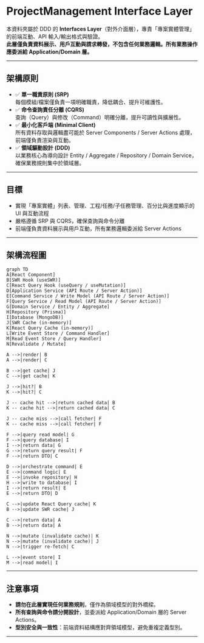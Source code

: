 # ProjectManagement Interface Layer

本資料夾屬於 DDD 的 **Interfaces Layer**（對外介面層），專責「專案實體管理」的前端互動、API 輸入/輸出格式與驗證。  
**此層僅負責資料展示、用戶互動與請求轉發，不包含任何業務邏輯。所有業務操作應委派給 Application/Domain 層。**

---

## 架構原則

- ✅ **單一職責原則 (SRP)**  
  每個模組/檔案僅負責一項明確職責，降低耦合、提升可維護性。
- ✅ **命令查詢責任分離 (CQRS)**  
  查詢（Query）與修改（Command）明確分離，提升可讀性與擴展性。
- ✅ **最小化客戶端 (Minimal Client)**  
  所有資料存取與邏輯盡可能於 Server Components / Server Actions 處理，前端僅負責渲染與互動。
- ✅ **領域驅動設計 (DDD)**  
  以業務核心為導向設計 Entity / Aggregate / Repository / Domain Service，確保業務規則集中於領域層。

---

## 目標

- 實現「專案實體」列表、管理、工程/任務/子任務管理、百分比與進度顯示的 UI 與互動流程
- 嚴格遵循 SRP 與 CQRS，確保查詢與命令分離
- 前端僅負責資料展示與用戶互動，所有業務邏輯委派給 Server Actions

---

## 架構流程圖

```mermaid
graph TD
A[React Component]
B[SWR Hook (useSWR)]
C[React Query Hook (useQuery / useMutation)]
D[Application Service (API Route / Server Action)]
E[Command Service / Write Model (API Route / Server Action)]
F[Query Service / Read Model (API Route / Server Action)]
G[Domain Service / Entity / Aggregate]
H[Repository (Prisma)]
I[Database (MongoDB)]
J[SWR Cache (in-memory)]
K[React Query Cache (in-memory)]
L[Write Event Store / Command Handler]
M[Read Event Store / Query Handler]
N[Revalidate / Mutate]

A -->|render| B
A -->|render| C

B -->|get cache| J
C -->|get cache| K

J -->|hit?| B
K -->|hit?| C

J -- cache hit -->|return cached data| B
K -- cache hit -->|return cached data| C

J -- cache miss -->|call fetcher| F
K -- cache miss -->|call fetcher| F

F -->|query read model| G
F -->|query database| I
I -->|return data| G
G -->|return query result| F
F -->|return DTO| C

D -->|orchestrate command| E
E -->|command logic| E
E -->|invoke repository| H
H -->|write to database| I
I -->|return result| E
E -->|return DTO| D

C -->|update React Query cache| K
B -->|update SWR cache| J

C -->|return data| A
B -->|return data| A

N -->|mutate (invalidate cache)| K
N -->|mutate (invalidate cache)| J
N -->|trigger re-fetch| C

L -->|event store| I
M -->|read model| I
```

---

## 注意事項

- **請勿在此層實現任何業務規則**，僅作為領域模型的對外橋樑。
- **所有查詢與命令請分開設計**，並委派給 Application/Domain 層的 Server Actions。
- **型別安全與一致性**：前端資料結構應對齊領域模型，避免重複定義型別。

---